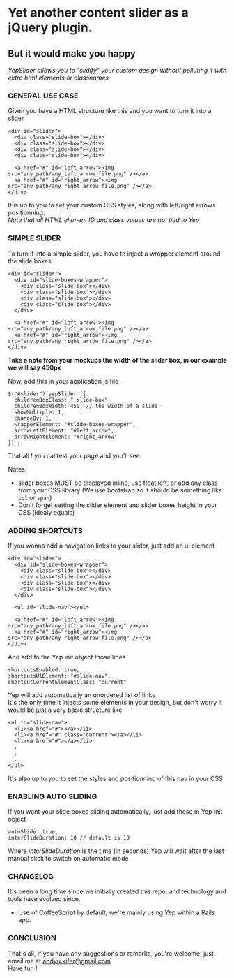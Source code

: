 # Yet another content slider as a jQuery plugin. 
## But it would make you happy  
*YepSlider allows you to "slidify" your custom design without polluting it with extra html elements or classnames*  

### GENERAL USE CASE  

Given you have a HTML structure like this and you want to turn it into a slider

    <div id="slider">
      <div class="slide-box"></div>
      <div class="slide-box"></div>
      <div class="slide-box"></div>
      <div class="slide-box"></div>

      <a href="#" id="left_arrow"><img src="any_path/any_left_arrow_file.png" /></a>
      <a href="#" id="right_arrow"><img src="any_path/any_right_arrow_file.png" /></a>
    </div>

It is up to you to set your custom CSS styles, along with left/right arrows positionning.  
*Note that all HTML element ID and class values are not tied to Yep*


### SIMPLE SLIDER

To turn it into a simple slider, you have to inject a wrapper element around the slide boxes  

    <div id="slider">
      <div id="slide-boxes-wrapper">
        <div class="slide-box"></div>
        <div class="slide-box"></div>
        <div class="slide-box"></div>
        <div class="slide-box"></div>
      </div>

      <a href="#" id="left_arrow"><img src="any_path/any_left_arrow_file.png" /></a>
      <a href="#" id="right_arrow"><img src="any_path/any_right_arrow_file.png" /></a>
    </div>

**Take a note from your mockups the width of the slider box, in our example we will say 450px**  

Now, add this in your application js file

    $("#slider").yepSlider ({
      childrenBoxClass: ".slide-box",
      childrenBoxWidth: 450, // the width of a slide
      showMultiple: 1,
      changeBy: 1,
      wrapperElement: "#slide-boxes-wrapper",
      arrowLeftElement: "#left_arrow",
      arrowRightElement: "#right_arrow"
    }) ;

That'all ! you cal test your page and you'll see.

Notes:
- slider boxes MUST be displayed inline, use float:left, or add any class from your CSS library (We use bootstrap so it should be something like `col` or `span`)
- Don't forget setting the slider element and slider boxes height in your CSS (idealy equals)

### ADDING SHORTCUTS

If you wanna add a navigation links to your slider, just add an ul element

    <div id="slider">
      <div id="slide-boxes-wrapper">
        <div class="slide-box"></div>
        <div class="slide-box"></div>
        <div class="slide-box"></div>
        <div class="slide-box"></div>
      </div>
    
      <ul id="slide-nav"></ul>

      <a href="#" id="left_arrow"><img src="any_path/any_left_arrow_file.png" /></a>
      <a href="#" id="right_arrow"><img src="any_path/any_right_arrow_file.png" /></a>
    </div>

And add to the Yep init object those lines

    shortcutsEnabled: true,
    shortcutsUlElement: "#slide-nav",
    shortcutCurrentElementClass: "current"

Yep will add automatically an unordered list of links  
It's the only time it injects some elements in your design, but don't worry it would be just a very basic structure like   

    <ul id="slide-nav">
      <li><a href="#"></a></li>
      <li><a href="#" class="current"></a></li>
      <li><a href="#"></a></li>
      .
      .
      .
    </ul>

It's also up to you to set the styles and positionning of this nav in your CSS


### ENABLING AUTO SLIDING

If you want your slide boxes sliding automatically, just add these in Yep init object

    autoSlide: true,
    interSlideDuration: 10 // default is 10
   
Where *interSlideDuration* is the time (in seconds) Yep will wait after the last manual click to switch on automatic mode

### CHANGELOG

It's been a long time since we initially created this repo, and technology and tools have evolved since.

- Use of CoffeeScript by default, we're mainly using Yep within a Rails app.


### CONCLUSION

That's all, if you have any suggestions or remarks, you're welcome, just email me at andyu.kifer@gmail.com  
Have fun !
